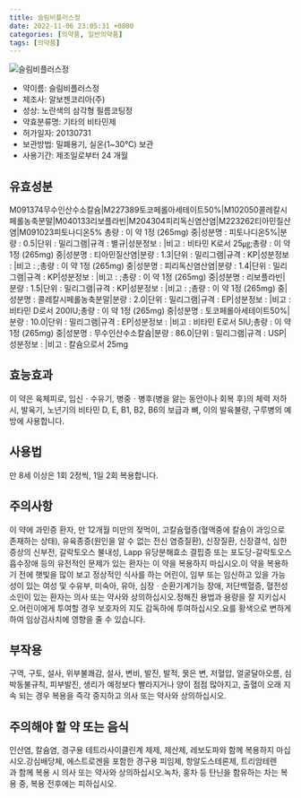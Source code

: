 ```yaml
---
title: 슬림비플러스정
date: 2022-11-06 23:05:31 +0800
categories: [의약품, 일반의약품]
tags: [의약품]
---
```

![슬림비플러스정](https://nedrug.mfds.go.kr/pbp/cmn/itemImageDownload/1NSQUaVEnkh)

- 약이름: 슬림비플러스정
- 제조사: 알보젠코리아(주)
- 성상: 노란색의 삼각형 필름코팅정
- 약효분류명: 기타의 비타민제
- 허가일자: 20130731
- 보관방법: 밀폐용기, 실온(1~30℃) 보관
- 사용기간: 제조일로부터 24 개월
## 유효성분
M091374무수인산수소칼슘|M227389토코페롤아세테이트50%|M102050콜레칼시페롤농축분말|M040133리보플라빈|M204304피리독신염산염|M223262티아민질산염|M091023피토나디온5%
총량 : 이 약 1정 (265mg) 중|성분명 : 피토나디온5%|분량 : 0.5|단위 : 밀리그램|규격 : 별규|성분정보 : |비고 : 비타민 K로서 25㎍;총량 : 이 약 1정 (265mg) 중|성분명 : 티아민질산염|분량 : 1.3|단위 : 밀리그램|규격 : KP|성분정보 : |비고 : ;총량 : 이 약 1정 (265mg) 중|성분명 : 피리독신염산염|분량 : 1.4|단위 : 밀리그램|규격 : KP|성분정보 : |비고 : ;총량 : 이 약 1정 (265mg) 중|성분명 : 리보플라빈|분량 : 1.5|단위 : 밀리그램|규격 : KP|성분정보 : |비고 : ;총량 : 이 약 1정 (265mg) 중|성분명 : 콜레칼시페롤농축분말|분량 : 2.0|단위 : 밀리그램|규격 : EP|성분정보 : |비고 : 비타민 D로서 200IU;총량 : 이 약 1정 (265mg) 중|성분명 : 토코페롤아세테이트50%|분량 : 10.0|단위 : 밀리그램|규격 : EP|성분정보 : |비고 : 비타민 E로서 5IU;총량 : 이 약 1정 (265mg) 중|성분명 : 무수인산수소칼슘|분량 : 86.0|단위 : 밀리그램|규격 : USP|성분정보 : |비고 : 칼슘으로서 25mg
## 효능효과
이 약은 육체피로, 임신ㆍ수유기, 병중ㆍ병후(병을 앓는 동안이나 회복 후)의 체력 저하 시, 발육기, 노년기의 비타민 D, E, B1, B2, B6의 보급과 뼈, 이의 발육불량, 구루병의 예방에 사용합니다.
## 사용법
만 8세 이상은 1회 2정씩, 1일 2회 복용합니다.
## 주의사항
이 약에 과민증 환자, 만 12개월 미만의 젖먹이, 고칼슘혈증(혈액중에 칼슘이 과잉으로 존재하는 상태), 유육종증(원인을 알 수 없는 전신 염증질환), 신장질환, 신장결석, 심한 증상의 신부전, 갈락토오스 불내성, Lapp 유당분해효소 결핍증 또는 포도당-갈락토오스 흡수장애 등의 유전적인 문제가 있는 환자는 이 약을 복용하지 마십시오.이 약을 복용하기 전에 햇빛을 많이 보고 정상적인 식사를 하는 어린이, 임부 또는 임신하고 있을 가능성이 있는 여성 및 수유부, 미숙아, 유아, 심장ㆍ순환기계기능 장애, 저단백혈증, 혈전성 소인이 있는 환자는 의사 또는 약사와 상의하십시오.정해진 용법과 용량을 잘 지키십시오.어린이에게 투여할 경우 보호자의 지도 감독하에 투여하십시오.요를 황색으로 변하게 하여 임상검사치에 영향을 줄 수 있습니다.
## 부작용
구역, 구토, 설사, 위부불쾌감, 설사, 변비, 발진, 발적, 묽은 변, 저혈압, 얼굴달아오름, 심박동불규칙, 피부발진, 생리가 예정보다 빨라지거나 양이 점점 많아지고, 출혈이 오래 지속 되는 경우 복용을 즉각 중지하고 의사 또는 약사와 상의하십시오.
## 주의해야 할 약 또는 음식
인산염, 칼슘염, 경구용 테트라사이클린계 제제, 제산제, 레보도파와 함께 복용하지 마십시오.강심배당체, 에스트로겐을 포함한 경구용 피임제, 항알도스테론제, 트리암테렌과 함께 복용 시 의사 또는 약사와 상의하십시오.녹차, 홍차 등 탄닌을 함유하는 차는 복용 중, 복용 전후에는 피하십시오.
